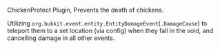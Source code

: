 ChickenProtect Plugin, Prevents the death of chickens.

Utilizing `org.bukkit.event.entity.EntityDamageEvent`(`.DamageCause`) to teleport them to a set location (via config) when they fall in the void, 
and cancelling damage in all other events.
